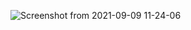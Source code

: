 ![Screenshot from 2021-09-09 11-24-06](https://user-images.githubusercontent.com/87019683/132704059-432be588-40d6-4ce2-a26f-06680ee6b776.png)
